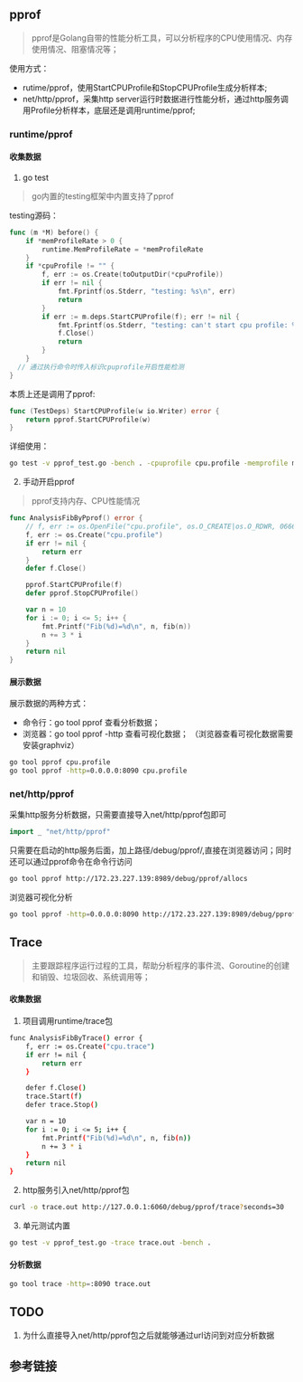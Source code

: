 ## pprof

> pprof是Golang自带的性能分析工具，可以分析程序的CPU使用情况、内存使用情况、阻塞情况等；

使用方式：
- rutime/pprof，使用StartCPUProfile和StopCPUProfile生成分析样本;
- net/http/pprof，采集http server运行时数据进行性能分析，通过http服务调用Profile分析样本，底层还是调用runtime/pprof;

### runtime/pprof

#### 收集数据

1. go test
> go内置的testing框架中内置支持了pprof

testing源码：
```go
func (m *M) before() {
	if *memProfileRate > 0 {
		runtime.MemProfileRate = *memProfileRate
	}
	if *cpuProfile != "" {
		f, err := os.Create(toOutputDir(*cpuProfile))
		if err != nil {
			fmt.Fprintf(os.Stderr, "testing: %s\n", err)
			return
		}
		if err := m.deps.StartCPUProfile(f); err != nil {
			fmt.Fprintf(os.Stderr, "testing: can't start cpu profile: %s\n", err)
			f.Close()
			return
		}
	}
  // 通过执行命令时传入标识cpuprofile开启性能检测
}
```
本质上还是调用了pprof:
```go
func (TestDeps) StartCPUProfile(w io.Writer) error {
	return pprof.StartCPUProfile(w)
}
```
详细使用：
```bash
go test -v pprof_test.go -bench . -cpuprofile cpu.profile -memprofile mem.profile
```

2. 手动开启pprof
> pprof支持内存、CPU性能情况
```go
func AnalysisFibByPprof() error {
	// f, err := os.OpenFile("cpu.profile", os.O_CREATE|os.O_RDWR, 0666)
	f, err := os.Create("cpu.profile")
	if err != nil {
		return err
	}
	defer f.Close()

	pprof.StartCPUProfile(f)
	defer pprof.StopCPUProfile()

	var n = 10
	for i := 0; i <= 5; i++ {
		fmt.Printf("Fib(%d)=%d\n", n, fib(n))
		n += 3 * i
	}
	return nil
}
```
#### 展示数据

展示数据的两种方式：
- 命令行：go tool pprof 查看分析数据；
- 浏览器：go tool pprof -http 查看可视化数据；
（浏览器查看可视化数据需要安装graphviz）
```bash
go tool pprof cpu.profile
go tool pprof -http=0.0.0.0:8090 cpu.profile
```
### net/http/pprof

采集http服务分析数据，只需要直接导入net/http/pprof包即可
```go
import _ "net/http/pprof"
```
只需要在启动的http服务后面，加上路径/debug/pprof/,直接在浏览器访问；同时还可以通过pprof命令在命令行访问
```bash
go tool pprof http://172.23.227.139:8989/debug/pprof/allocs
```
浏览器可视化分析
```bash
go tool pprof -http=0.0.0.0:8090 http://172.23.227.139:8989/debug/pprof/allocs
```

## Trace

> 主要跟踪程序运行过程的工具，帮助分析程序的事件流、Goroutine的创建和销毁、垃圾回收、系统调用等；


#### 收集数据

1. 项目调用runtime/trace包
```bash
func AnalysisFibByTrace() error {
	f, err := os.Create("cpu.trace")
	if err != nil {
		return err
	}

	defer f.Close()
	trace.Start(f)
	defer trace.Stop()

	var n = 10
	for i := 0; i <= 5; i++ {
		fmt.Printf("Fib(%d)=%d\n", n, fib(n))
		n += 3 * i
	}
	return nil
}
```
2. http服务引入net/http/pprof包
```bash
curl -o trace.out http://127.0.0.1:6060/debug/pprof/trace?seconds=30
```
3. 单元测试内置
```bash
go test -v pprof_test.go -trace trace.out -bench .
```

#### 分析数据
```bash
go tool trace -http=:8090 trace.out
```

## TODO

1. 为什么直接导入net/http/pprof包之后就能够通过url访问到对应分析数据

## 参考链接

